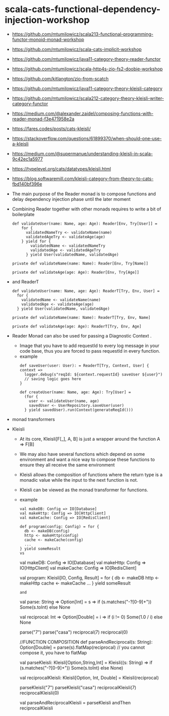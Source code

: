 # scala-cats-functional-dependency-injection-workshop

* https://github.com/mtumilowicz/scala213-functional-programming-functor-monoid-monad-workshop
* https://github.com/mtumilowicz/scala-cats-implicit-workshop
* https://github.com/mtumilowicz/java11-category-theory-reader-functor
* https://github.com/mtumilowicz/scala-http4s-zio-fs2-doobie-workshop
* https://github.com/kitlangton/zio-from-scatch
* https://github.com/mtumilowicz/java11-category-theory-kleisli-category
* https://github.com/mtumilowicz/scala212-category-theory-kleisli-writer-category-functor
* https://medium.com/@alexander.zaidel/composing-functions-with-reader-monad-f3e471958e2a
* https://fares.codes/posts/cats-kleisli/
* https://stackoverflow.com/questions/61899370/when-should-one-use-a-kleisli
* https://medium.com/@supermanue/understanding-kleisli-in-scala-9c42ec1a5977
* https://typelevel.org/cats/datatypes/kleisli.html
* https://blog.softwaremill.com/kleisli-category-from-theory-to-cats-fbd140bf396e

* The main purpose of the Reader monad is to compose functions and delay dependency injection phase until the later moment
* Combining Reader together with other monads requires to write a bit of boilerplate
    ```
    def validateUser(name: Name, age: Age): Reader[Env, Try[User]] =
        for {
          validatedNameTry <- validateName(name)
          validatedAgeTry <- validateAge(age)
        } yield for {
            validatedName <- validatedNameTry
            validatedAge <- validatedAgeTry
          } yield User(validatedName, validatedAge)

    private def validateName(name: Name): Reader[Env, Try[Name]]

    private def validateAge(age: Age): Reader[Env, Try[Age]]
    ```
* and ReaderT
    ```
    def validateUser(name: Name, age: Age): ReaderT[Try, Env, User] =
      for {
        validatedName <- validateName(name)
        validatedAge <- validateAge(age)
      } yield User(validatedName, validatedAge)

    private def validateName(name: Name): ReaderT[Try, Env, Name]

    private def validateAge(age: Age): ReaderT[Try, Env, Age]
    ```
* Reader Monad can also be used for passing a Diagnostic Context .
    * Image that you have to add requestId to every log message in your code base, thus you are forced to pass requestId in every function.
    * example
        ```
        def saveUser(user: User): = ReaderT[Try, Context, User] { context =>
          logger.debug(s"reqId: ${context.requestId} saveUser ${user}")
          // saving logic goes here
        }

        def createUser(name: Name, age: Age): Try[User] =
          (for {
            user <- validateUser(name, age)
            savedUser <- UserRepository.saveUser(user)
          } yield savedUser).run(Context(generateReqId()))
        ```
* monad transformers
* Kleisli
    * At its core, Kleisli[F[_], A, B] is just a wrapper around the function A => F[B]
    * We may also have several functions which depend on some environment and want a nice way to compose these functions to ensure they all receive the same environment
    * Kleisli allows the composition of functions where the return type is a monadic value while the input to the next function is not.
    * Kleisli can be viewed as the monad transformer for functions.
    * example
        ```
        val makeDB: Config => IO[Database]
        val makeHttp: Config => IO[HttpClient]
        val makeCache: Config => IO[RedisClient]

        def program(config: Config) = for {
          db <- makeDB(config)
          http <- makeHttp(config)
          cache <- makeCache(config)
          ...
        } yield someResult
        vs
        ```
        val makeDB: Config => IO[Database]
        val makeHttp: Config => IO[HttpClient]
        val makeCache: Config => IO[RedisClient]

        val program: Kleisli[IO, Config, Result] = for {
          db <- makeDB
          http <- makeHttp
          cache <- makeCache
          ...
        } yield someResult
        ```
        and
        ```
        val parse: String => Option[Int] =
          s => if (s.matches("-?[0-9]+")) Some(s.toInt) else None

        val reciprocal: Int => Option[Double] =
          i => if (i != 0) Some(1.0 / i) else None

        parse("7")
        parse("casa")
        reciprocal(7)
        reciprocal(0)

        //FUNCTION COMPOSITION
        def parseAndReciprocal(s: String): Option[Double] = parse(s).flatMap(reciprocal) // you cannot compose it, you have to flatMap

        val parseKleisli: Kleisli[Option,String,Int] =
          Kleisli((s: String) => if (s.matches("-?[0-9]+")) Some(s.toInt) else None)

        val reciprocalKleisli: Kleisli[Option, Int, Double] =
          Kleisli(reciprocal)

        parseKleisli("7")
        parseKleisli("casa")
        reciprocalKleisli(7)
        reciprocalKleisli(0)

        val parseAndReciprocalKleisli = parseKleisli andThen reciprocalKleisli
        ```
